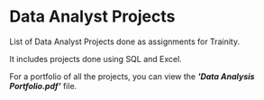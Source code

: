 # Data Analyst Projects
List of Data Analyst Projects done as assignments for Trainity.

It includes projects done using SQL and Excel.

For a portfolio of all the projects, you can view the _**'Data Analysis Portfolio.pdf'**_ file.
